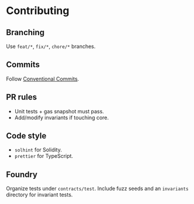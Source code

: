 # Contributing

## Branching
Use `feat/*`, `fix/*`, `chore/*` branches.

## Commits
Follow [Conventional Commits](https://www.conventionalcommits.org/).

## PR rules
- Unit tests + gas snapshot must pass.
- Add/modify invariants if touching core.

## Code style
- `solhint` for Solidity.
- `prettier` for TypeScript.

## Foundry
Organize tests under `contracts/test`. Include fuzz seeds and an `invariants` directory for invariant tests.
